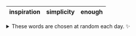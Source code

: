 <!-- word_basket start -->
| inspiration | simplicity | enough |
| :---------: | :--------: | :----: |

<details>
  <summary>These words are chosen at random each day. ✨</summary>
  Take a look inside this repo to see how that works.
</details>
<!-- word_basket end -->
